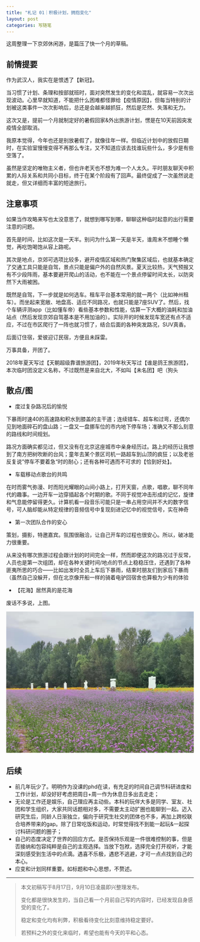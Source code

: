 ```yaml
---
title: "札记 01｜积极计划，拥抱变化"
layout: post
categories: 写随笔
---
```


这周整理一下京郊休闲游，是篇压了快一个月的草稿。

<!-- more -->

## 前情提要

作为武汉人，我实在是恨透了【新冠】。

当习惯了计划、条理和按部就班时，面对突然发生的变化和混乱，就容易一次次出现波动。心里早就知道，不能把什么困难都怪罪给【疫情原因】，但每当特别的计划被这类事件一次次影响后，总还是会越来越抓狂，然后是茫然、失落和无力。

这次又是，提前一个月就制定好的暑假回家&外出旅游计划，愣是在10天前因突发疫情全部取消。

我原本觉得，今年也还是别放暑假了，就像往年一样。但临近计划中的放假日期时，在实验室慢慢变得不再那么专注，又不知道应该去找谁玩些什么，多少是有些空落了。

虽然是坚定的唯物主义者，但也许老天也不想为难一个人太久。平时朋友聊天中积累的人际关系和共同小目标，终于在某个阶段有了回声。最终促成了一次虽然说走就走，但又详细而丰富的短途旅行。

## 注意事项

如果当作攻略来写也太没意思了，就想到哪写到哪，聊聊这种临时起意的出行需要注意的问题。

首先是时间，比如这次是一天半。别问为什么第一天是半天，谁周末不想睡个懒觉，再吃饱喝饱从容上路呢。

其次是地点，京郊可选项比较多，避开疫情区域和热门聚集区域后，也就基本确定了交通工具只能是自驾，景点只能是偏户外的自然风景。夏天比较热，天气预报又有不少段阵雨，基本要避开爬山的活动，也不能在一个景点停留时间太长，以防突然下大雨被困。

既然是自驾，下一步就是如何选车。租车平台基本常用的就一两个（比如神州租车）。而坐起来宽敞、地盘高、适应不同路况，也就只能是7座SUV了。然后，找个车辆评测app（比如懂车帝）看些基本参数和性能，估算一下大概的油耗和加油站点（然后发现京郊自驾基本是不用加油的）。实际开的时候发现车宽还有点不适应，不过在市区爬行了一阵也就习惯了，结合后面的各种突发路况，SUV真香。

后面订住宿，爱彼迎订民宿，方便且未踩雷。

万事具备，开团了。

2018年夏天写过【天朝超级靠谱旅游团】，2019年秋天写过【谁是鸽王旅游团】，本次临时团没定义名称，不过既然是来自北大，不如叫【未名团】吧（狗头

## 散点/图

* 度过复杂路况后的愉悦

下暴雨时速40的高速路和积水到膝盖的主干道；连续错车、超车和过弯，还偶尔见到地面碎石的盘山路；一盘又一盘挪车位的市内地下停车场；准确又不那么刻意的路线和时间规划。

路况方面确实都见过，但又没有在北京这座城市中亲身经历过。路上的经历让我想到了南方把树吹断的台风；童年去某个景区司机一路超车到山顶的疯狂；以及老爸反复说”停车不要着急“时的耐心；还有各种可遇而不可求的【恰到好处】。

* 车载移动点歌台的共鸣

在时而雾气弥漫、时而阳光耀眼的山间小路上，打开天窗，点歌，唱歌，聊不同年代的趣事。一边开车一边穿插起各个时期的歌。不同于视觉冲击形成的记忆，旋律和气息能停留得更久。计算机看一段音乐可能只是一串占用空间并不大的数字信号，可人脑却能从特定规律的音频信号中复现刻进记忆中的视觉信号，实在神奇

* 第一次团队合作的安心

策划，摄影，特邀嘉宾。氛围很融洽，让自己开车的过程也很安心。所以，破冰能力很重要。

从来没有哪次旅游过程会跟计划的时间完全一样，然而即便这次的路况过于反常，人员也是第一次组团，却在各种关键时间/地点的节点上稳稳压住，还遇到了各种匪夷所思的巧合——比如出发时全员上车后下暴雨，结束时朋友们到家后下暴雨（虽然自己没躲开，但在北京像开船一样的骑着电驴回宿舍也算极为少有的体验

* 【花海】居然真的是花海

废话不多说，上图。

![](https://github.com/HusterHope/blogimage/raw/master/20210910-1.jpg)

## 后续

* 前几年玩少了。明明作为没课的phd在读，有充足的时间自己调节科研进度和工作计划，却没好好考虑把周日+周一作为休息日多出去走走；
* 无论是工作还是娱乐，自己理应再主动些。本科的玩伴大多是同学、室友、社团和学生组织，大家共同话题相对多，不需要太主动扩圈也能聊到一起。迈入研究生后，同龄人日渐独立，偏向于研究生社交的团体也不多，再加上跨校联合培养带来的gap。除了日常吃饭和运动，时常觉得找不到能一起玩&一起探讨科研问题的圈子；
* 自己的态度决定了世界的回应方式。是否保持乐观是一件很难控制的事，但是否接纳和包容纯粹是自己的主观选择。当放下包袱，选择完全打开视听，才能深刻感受到生活中的点滴。遇喜不乐极，遇悲不逃避，才可一点点找到自己的本心。
* 应变和计划同样重要。如标题和中心思想，不赘述。

---

> 本文初稿写于8月17日，9月10日凌晨即兴整理发布。
>
> 变化都是很快发生的，当自己看一个月前自己写的内容时，已经发现自身感受的变化了。
>
> 稳定和变化均有利弊，积极看待变化比刻意维持稳定要好。
>
> 若预料之外的变化来临时，希望也能有今天的平和心态。